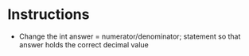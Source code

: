 ﻿# Instructions

- Change the int answer = numerator/denominator; statement so that answer holds the correct decimal value